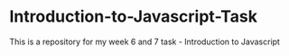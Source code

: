 # Introduction-to-Javascript-Task
This is a repository for my week 6 and 7 task - Introduction to Javascript
